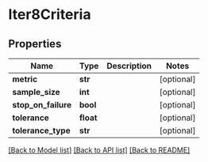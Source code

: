 # Iter8Criteria

## Properties
Name | Type | Description | Notes
------------ | ------------- | ------------- | -------------
**metric** | **str** |  | [optional] 
**sample_size** | **int** |  | [optional] 
**stop_on_failure** | **bool** |  | [optional] 
**tolerance** | **float** |  | [optional] 
**tolerance_type** | **str** |  | [optional] 

[[Back to Model list]](../README.md#documentation-for-models) [[Back to API list]](../README.md#documentation-for-api-endpoints) [[Back to README]](../README.md)

